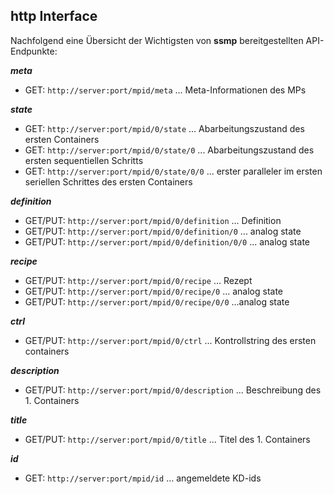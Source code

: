 ## http Interface

Nachfolgend eine Übersicht der Wichtigsten von __ssmp__ bereitgestellten API-Endpunkte:


___meta___
* GET: ```http://server:port/mpid/meta``` ... Meta-Informationen des MPs

___state___
* GET: ```http://server:port/mpid/0/state``` ... Abarbeitungszustand des
  ersten Containers 
* GET: ```http://server:port/mpid/0/state/0``` ... Abarbeitungszustand des
  ersten sequentiellen Schritts   
* GET: ```http://server:port/mpid/0/state/0/0``` ... erster paralleler im
  ersten seriellen Schrittes des ersten Containers  

___definition___
* GET/PUT: ```http://server:port/mpid/0/definition``` ... Definition
* GET/PUT: ```http://server:port/mpid/0/definition/0``` ... analog state
* GET/PUT: ```http://server:port/mpid/0/definition/0/0``` ... analog state

___recipe___
* GET/PUT: ```http://server:port/mpid/0/recipe``` ... Rezept
* GET/PUT: ```http://server:port/mpid/0/recipe/0``` ... analog state
* GET/PUT: ```http://server:port/mpid/0/recipe/0/0``` ...analog state

___ctrl___
* GET/PUT: ```http://server:port/mpid/0/ctrl``` ... Kontrollstring des ersten containers

___description___
* GET/PUT: ```http://server:port/mpid/0/description``` ... Beschreibung des 1. Containers 

___title___
* GET/PUT: ```http://server:port/mpid/0/title``` ... Titel des 1. Containers

___id___
* GET: ```http://server:port/mpid/id``` ... angemeldete KD-ids
